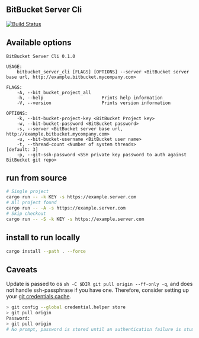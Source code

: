 BitBucket Server Cli
----

[![Build Status](https://travis-ci.org/jensim/bitbucket_server_cli.svg?branch=master)](https://travis-ci.org/jensim/bitbucket_server_cli)

## Available options
```
BitBucket Server Cli 0.1.0

USAGE:
    bitbucket_server_cli [FLAGS] [OPTIONS] --server <BitBucket server base url, http://example.bitbucket.mycompany.com>

FLAGS:
    -A, --bit_bucket_project_all
    -h, --help                      Prints help information
    -V, --version                   Prints version information

OPTIONS:
    -k, --bit-bucket-project-key <BitBucket Project key>
    -w, --bit-bucket-password <BitBucket password>
    -s, --server <BitBucket server base url, http://example.bitbucket.mycompany.com>
    -u, --bit-bucket-username <BitBucket user name>
    -t, --thread-count <Number of system threads>                                            [default: 3]
    -p, --git-ssh-password <SSH private key password to auth against BitBucket git repo>
```

## run from source
```bash
# Single project
cargo run -- -k KEY -s https://example.server.com
# All project found
cargo run -- -A -s https://example.server.com
# Skip checkout
cargo run -- -S -k KEY -s https://example.server.com
```

## install to run locally
```bash
cargo install --path . --force
```

## Caveats
Update is passed to os `sh -C $DIR git pull origin --ff-only -q`, and does not handle ssh-passphrase if you have one.
Therefore, consider setting up your [git credentials cache](https://mirrors.edge.kernel.org/pub/software/scm/git/docs/git-credential-cache.html).

```bash 
> git config --global credential.helper store
> git pull origin
Password: 
> git pull origin
# No prompt, password is stored until an authentication failure is stumbled opon.
```
